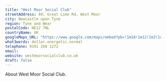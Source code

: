 ```yaml
---
title: "West Moor Social Club"
streetAddress: 49, Great Lime Rd, West Moor
city: Newcastle upon Tyne
region: Tyne and Wear
postalCode: NE12 7NL
countryName: UK
googleMaps_URL: "https://www.google.com/maps/embed?pb=!1m18!1m12!1m3!1d2286.8401249204076!2d-1.584750083511755!3d55.028494180365854!2m3!1f0!2f0!3f0!3m2!1i1024!2i768!4f13.1!3m3!1m2!1s0x487e7165546c5eb9%3A0x88af4db3b85d876a!2sWestmoor%20Social%20Club!5e0!3m2!1sen!2suk!4v1568569370028!5m2!1sen!2suk"
what3words: dollar.energetic.normal
telephone: 0191 268 1272
email:
website: westmoorsocialclub.co.uk
draft: false
---
```


About West Moor Social Club.
